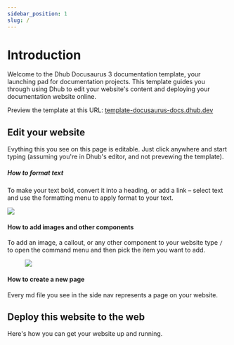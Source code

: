 ```yaml
---
sidebar_position: 1
slug: /
---
```


# Introduction

Welcome to the Dhub Docusaurus 3 documentation template, your launching pad for documentation projects. This template guides you through using Dhub to edit your website's content and deploying your documentation website online.

Preview the template at this URL: [template-docusaurus-docs.dhub.dev](http://template-docusaurus-docs.dhub.dev)

## Edit your website

Evything this you see on this page is editable. Just click anywhere and start typing (assuming you're in Dhub's editor, and not prevewing the template).

##### **How to format text**

To make your text bold, convert it into a heading, or add a link – select text and use the formatting menu to apply format to your text.

![](/img/command-menu.webp)

#### **How to add images and other components**

To add an image, a callout, or any other component to your website type `/` to open the command menu and then pick the item you want to add.

<figure style={{textAlign: 'center'}}>
  <img src={require('/img/command-menu.webp').default} />
</figure>

#### **How to create a new page**

Every md file you see in the side nav represents a page on your website.

## Deploy this website to the web

Here's how you can get your website up and running.
